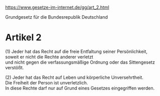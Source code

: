 https://www.gesetze-im-internet.de/gg/art_2.html

Grundgesetz für die Bundesrepublik Deutschland

# Artikel 2 

(1) Jeder hat das Recht auf die freie Entfaltung seiner Persönlichkeit,  
soweit er nicht die Rechte anderer verletzt  
und nicht gegen die verfassungsmäßige Ordnung oder das Sittengesetz verstößt.

(2) Jeder hat das Recht auf Leben und körperliche Unversehrtheit.  
Die Freiheit der Person ist unverletzlich.  
In diese Rechte darf nur auf Grund eines Gesetzes eingegriffen werden.
